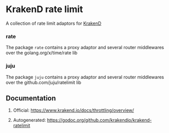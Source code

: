 # KrakenD rate limit

A collection of rate limit adaptors for [KrakenD](https://github.com/krakendio/krakend-ce)

### rate

The package `rate` contains a proxy adaptor and several router middlewares over the golang.org/x/time/rate lib

### juju

The package `juju` contains a proxy adaptor and several router middlewares over the github.com/juju/ratelimit lib

## Documentation

1. Official: https://www.krakend.io/docs/throttling/overview/

2. Autogenerated: https://godoc.org/github.com/krakendio/krakend-ratelimit